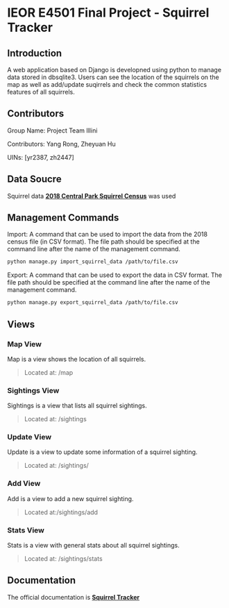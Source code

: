 # IEOR E4501 Final Project - Squirrel Tracker

## Introduction

A web application based on Django is developned using python to manage data stored in dbsqlite3. Users can see the location of the squirrels on the map as well as add/update suqirrels and check the common statistics features of all squirrels. 

## Contributors

Group Name: Project Team Illini

Contributors: Yang Rong, Zheyuan Hu

UINs: [yr2387, zh2447]

## Data Soucre

Squirrel data [**2018 Central Park Squirrel Census**](https://data.cityofnewyork.us/Environment/2018-Central-Park-Squirrel-Census-Squirrel-Data/vfnx-vebw) was used

## Management Commands
Import: A command that can be used to import the data from the 2018 census file (in CSV format). The file path should be specified at the command line after the name of the management command. 

```sh
python manage.py import_squirrel_data /path/to/file.csv
```

Export: A command that can be used to export the data in CSV format. The file path should be specified at the command line after the name of the management command.

```sh
python manage.py export_squirrel_data /path/to/file.csv
```

## Views

### Map View    
Map is a view shows the location of all squirrels. 
>Located at: /map    

### Sightings View   
Sightings is a view that lists all squirrel sightings.
>Located at: /sightings   

### Update View   
Update is a view to update some information of a squirrel sighting.    
>Located at: /sightings/<unique-squirrel-id>    

### Add View   
Add is a view to add a new squirrel sighting.   
>Located at:/sightings/add     

### Stats View   
Stats is a view with general stats about all squirrel sightings.
>Located at: /sightings/stats   

## Documentation
The official documentation is [**Squirrel Tracker**](https://docs.google.com/document/d/1SPv3fMDKiemrR86rD-S9ecvI2npz3PljDzwCfxK2x5g/edit)

